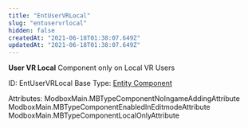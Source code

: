 ```yaml
---
title: "EntUserVRLocal"
slug: "entuservrlocal"
hidden: false
createdAt: "2021-06-18T01:38:07.649Z"
updatedAt: "2021-06-18T01:38:07.649Z"
---
```

**User VR Local**
Component only on Local VR Users

ID: EntUserVRLocal
Base Type: [Entity Component](doc:componententity)


Attributes:
ModboxMain.MBTypeComponentNoIngameAddingAttribute
ModboxMain.MBTypeComponentEnabledInEditmodeAttribute
ModboxMain.MBTypeComponentLocalOnlyAttribute